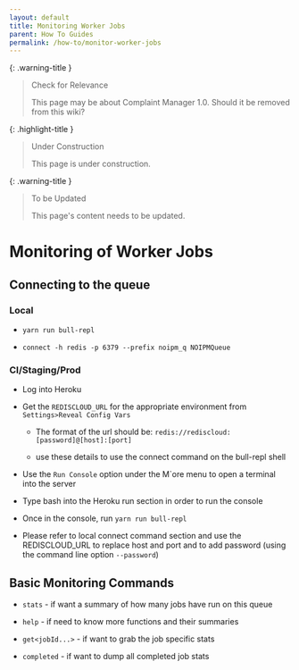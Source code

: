 ```yaml
---
layout: default
title: Monitoring Worker Jobs
parent: How To Guides
permalink: /how-to/monitor-worker-jobs
---
```


{: .warning-title }
> Check for Relevance
>
> This page may be about Complaint Manager 1.0. Should it be removed from this wiki?

{: .highlight-title }
> Under Construction
>
> This page is under construction.

{: .warning-title }
> To be Updated
>
> This page's content needs to be updated.

# Monitoring of Worker Jobs

## Connecting to the queue

### Local

- `yarn run bull-repl`

- `connect -h redis -p 6379 --prefix noipm_q NOIPMQueue`

### CI/Staging/Prod

- Log into Heroku

- Get the `REDISCLOUD_URL` for the appropriate environment from
`Settings>Reveal Config Vars`

  - The format of the url should be:
    `redis://rediscloud:[password]@[host]:[port]`

  - use these details to use the connect command on the bull-repl
    shell

- Use the `Run Console` option under the M`ore menu to open a terminal
into the server

- Type bash into the Heroku run section in order to run the console

- Once in the console, run `yarn run bull-repl`

- Please refer to local connect command section and use the
    REDISCLOUD_URL to replace host and port and to add password (using
    the command line option `--password`)

## Basic Monitoring Commands

- `stats` - if want a summary of how many jobs have run on this queue

- `help` - if need to know more functions and their summaries

- `get<jobId...>` - if want to grab the job specific stats

- `completed` - if want to dump all completed job stats

